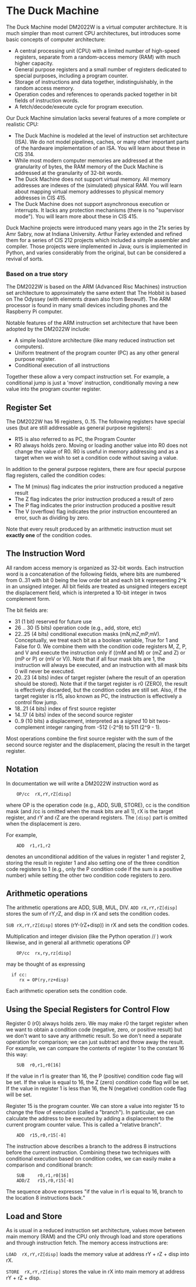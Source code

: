 # The Duck Machine

The Duck Machine model DM2022W is a virtual computer architecture.  It is much simpler than most current CPU architectures, but introduces some basic concepts of computer architecture:

* A central processing unit (CPU) with a limited number of high-speed registers, separate from a random-access memory (RAM) with much higher capacity.
* General purpose registers and a small number of registers dedicated to special purposes, including a program counter.
* Storage of instructions and data together, indistinguishably, in the random access memory.
* Operation codes and references to operands packed together in bit fields of instruction words.
* A fetch/decode/execute cycle for program execution.

Our Duck Machine simulation lacks several features of a more complete or realistic CPU:

* The Duck Machine is modeled at the level of instruction set architecture (ISA).  We do not model pipelines, caches, or many other important parts of the hardware implementation of an ISA.  You will learn about these in CIS 314.
* While most modern computer memories are addressed at the granularity of bytes, the RAM memory of the Duck Machine is addressed at the granularity of 32-bit words.
* The Duck Machine does not support virtual memory. All memory addresses are indexes of the (simulated) physical RAM.  You will learn about mapping virtual memory addresses to physical memory addresses in CIS 415.
* The Duck Machine does not support asynchronous execution or interrupts.  It lacks any protection mechanisms (there is no "supervisor mode").  You will learn more about these in CIS 415.

Duck Machine projects were introduced many years ago in the 21x series by Amr Sabry, now at Indiana University.  Arthur Farley extended and refined them for a series of CIS 212 projects which included a simple assembler and compiler.  Those projects were implemented in Java; ours is implemented in Python, and varies considerably from the original, but can be considered a revival of sorts.

### Based on a true story

The DM2022W is based on the ARM (Advanced Risc Machines) instruction set architecture to approximately the same extent that The Hobbit is based on The Odyssey (with elements drawn also from Beowulf).  The ARM processor is found in many small devices including phones and the Raspberry Pi computer.

Notable features of the ARM instruction set architecture that have been adopted by the DM2022W include:

* A simple load/store architecture (like many reduced instruction set computers).
* Uniform treatment of the program counter (PC) as any other general purpose register.
* Conditional execution of all instructions

Together these allow a very compact instruction set.  For example, a conditional jump is just a 'move' instruction, conditionally moving a new value into the program counter register.

## Register Set

The DM2022W has 16 registers, 0..15.  The following registers have special uses (but are still addressable as general purpose registers):

* R15 is also referred to as PC, the Program Counter
* R0 always holds zero.  Moving or loading another value into R0 does not change the value of R0.  R0 is useful in memory addressing and as a target when we wish to set a condition code without saving a value.

In addition to the general purpose registers, there are four special purpose flag registers, called the condition codes:

* The M (minus) flag indicates the prior instruction produced a negative result
* The Z flag indicates the prior instruction produced a result of zero
* The P flag indicates the prior instruction produced a positive result
* The V (overflow) flag indicates the prior instruction encountered an error, such as dividing by zero.

Note that every result produced by an arithmetic instruction must set **exactly one** of the condition codes.

## The Instruction Word

All random access memory is organized as 32-bit words. Each instruction word is a concatenation of the following fields, where bits are numbered from 0..31 with bit 0 being the low order bit and each bit k representing 2^k in an unsigned integer.  All bit fields are treated as unsigned integers except the displacement field, which is interpreted a 10-bit integer in twos complement form.

The bit fields are:

* 31 (1 bit) reserved for future use
* 26 .. 30 (5 bits) operation code (e.g., add, store, etc)
* 22..25 (4 bits) conditional execution masks (mN,mZ,mP,mV).  Conceptually, we treat each bit as a boolean variable, True for 1 and False for 0.  We combine them with the condition code registers M, Z, P, and V and execute the instruction only if ((mM and M) or (mZ and Z) or (mP or P) or (mV or V)).  Note that if all four mask bits are 1, the instruction will always be executed, and an instruction with all  mask bits 0 will never be executed.
* 20..23 (4 bits) index of target register (where the result of an operation should be stored).  Note that if the target register is r0 (ZERO), the result is effectively discarded, but the condition codes are still set.  Also, if the target register is r15, also known as PC, the instruction is effectively a control flow jump.
* 18..21 (4 bits) index of first source register
* 14..17 (4 bits) index of the second source register
* 0..9 (10 bits) a displacement, interpreted as a *signed* 10 bit twos-complement integer ranging from -512 (-2^9) to 511 (2^9 - 1).

Most operations combine the first source register with the sum of the second source register and the displacement, placing the result in the target register.

## Notation

In documentation we will write a DM2022W instruction word as

```
    OP/cc  rX,rY,rZ[disp]
```

where OP is the operation code (e.g., ADD, SUB, STORE), cc is the condition mask (and /cc is omitted when the mask bits are all 1), rX is the target register, and rY and rZ are the operand registers.  The ``[disp]`` part is omitted when the displacement is zero.

For example,

```
	ADD  r1,r1,r2
```

denotes an unconditional addition of the values in register 1 and register 2, storing the result in register 1 and also setting one of the three condition code registers to 1 (e.g., only the P condition code if the sum is a positive number) while setting the other two condition code registers to zero.

## Arithmetic operations

The arithmetic operations are ADD, SUB, MUL, DIV.
``ADD rX,rY,rZ[disp]``  stores the sum of rY,rZ, and disp in rX and sets the condition codes.

``SUB rX,rY,rZ[disp]`` stores (rY-(rZ+disp)) in rX and sets the condition codes.

Multiplication and integer division (like the Python operation // ) work likewise, and in general all arithmetic operations OP

```
	OP/cc  rx,ry,rz[disp]
```

may be thought of as expressing

```
  if cc:
     rx = OP(ry,rz+disp)
```

Each arithmetic operation sets the condition code.

## Using the Special Registers for Control Flow

Register 0 (r0) always holds zero.  We may make r0 the target register when we want to obtain a condition code (negative, zero, or positive result) but we don't want to save any arithmetic result.  So we don't need a separate operation for comparison; we can just subtract and throw away the result.  For example, we can compare the contents of register 1 to the constant 16 this way:

```
	SUB  r0,r1,r0[16]
```

If the value in r1 is greater than 16, the P (positive) condition code flag will be set.  If the value is equal to 16, the Z (zero) condition code flag will be set.  If the value in register 1 is less than 16, the N (negative) condition code flag will be set.

Register 15 is the program counter.  We can store a value into register 15 to change the flow of execution (called a "branch"). In particular, we can calculate the address to be executed by adding a displacement to the current program counter value.  This is called a "relative branch".

```
	ADD  r15,r0,r15[-8]
```

The instruction above describes a branch to the address 8 instructions before the current instruction.   Combining these two techniques with conditional execution based on condition codes, we can easily make a comparison and conditional branch:

```
	SUB  	r0,r1,r0[16]
	ADD/Z	r15,r0,r15[-8]
```

The sequence above expresses "if the value in r1 is equal to 16, branch to the location 8 instructions back."

## Load and Store

As is usual in a reduced instruction set architecture, values move between main memory (RAM) and the CPU only through load and store operations and through instruction fetch.  The memory access instructions are:

``LOAD  rX,rY,rZ[disp]`` loads the memory value at address rY + rZ + disp into rX.

``STORE  rX,rY,rZ[disp]`` stores the value in rX into main memory at address rY + rZ + disp.
